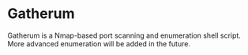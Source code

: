 # Gatherum
Gatherum is a Nmap-based port scanning and enumeration shell script. More advanced enumeration will be added in the future.

